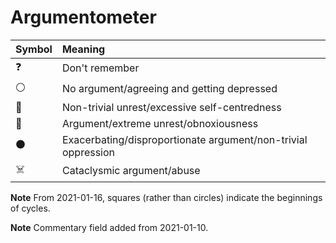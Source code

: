 # Argumentometer

| Symbol | Meaning                                                       |
| ------ | :------------------------------------------------------------ |
| ❓     | Don't remember                                                |
| ⚪️     | No argument/agreeing and getting depressed                    |
| 🔵     | Non-trivial unrest/excessive self-centredness                 |
| 🔴     | Argument/extreme unrest/obnoxiousness                         |
| ⚫️     | Exacerbating/disproportionate argument/non-trivial oppression |
| ☠️      | Cataclysmic argument/abuse                                    |

**Note** From 2021-01-16, squares (rather than circles) indicate the
beginnings of cycles.

**Note** Commentary field added from 2021-01-10.
